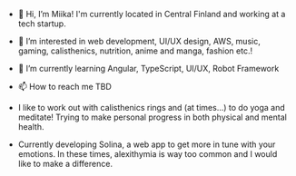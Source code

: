 - 👋  Hi, I’m Miika! I'm currently located in Central Finland and working at a tech startup.
- 👀  I’m interested in web development, UI/UX design, AWS, music, gaming, calisthenics, nutrition, anime and manga, fashion etc.! 
- 🌱  I’m currently learning Angular, TypeScript, UI/UX, Robot Framework
- 📫  How to reach me TBD

- I like to work out with calisthenics rings and (at times...) to do yoga and meditate! Trying to make personal progress in both physical and mental health. 
- Currently developing Solina, a web app to get more in tune with your emotions. In these times, alexithymia is way too common and I would like to make a difference.

<!---
maika-p/maika-p is a ✨ special ✨ repository because its `README.md` (this file) appears on your GitHub profile.
You can click the Preview link to take a look at your changes.
--->
